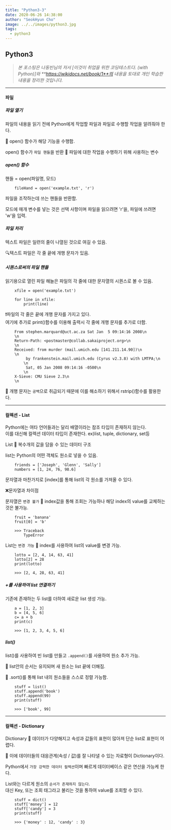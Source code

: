 ```yaml
---
title: "Python3-3"
date: 2020-06-26 14:38:00
author: "SeokHyun Cho"
image: ../../images/python3.jpg
tags:
  - python3
---
```


## Python3

> _본 포스팅은 나동빈님의 저서 [이것이 취업을 위한 코딩테스트다. (with Python)]와 **https://wikidocs.net/book/1**의 내용을 토대로 개인 학습한 내용을 정리한 것입니다._

---

#### 파일

##### 파일 열기

파일의 내용을 읽기 전에 Python에게 작업할 파일과 파일로 수행할 작업을 알려줘야 한다.

💨 open() 함수가 해당 기능을 수행함.

open() 함수가 `파일 핸들`을 반환 💨 파일에 대한 작업을 수행하기 위해 사용하는 변수

##### open() 함수

핸들 = open(파일명, 모드)

```
    fileHand = open('example.txt', 'r')
```

파일을 조작하는데 쓰는 핸들을 반환함.

모드에 매개 변수를 넣는 것은 선택 사항이며 파일을 읽으려면 'r'을, 파일에 쓰려면 'w'을 입력.

##### 파일 처리

텍스트 파일은 일련의 줄이 나열된 것으로 여길 수 있음.

🔍텍스트 파일은 각 줄 끝에 개행 문자가 있음.

##### 시퀀스로써의 파일 핸들

읽기용으로 열린 파일 해늘은 파일의 각 줄에 대한 문자열의 시퀀스로 볼 수 있음.

```
    xfile = open('example.txt')

    for line in xfile:
        print(line)
```

❗파일의 각 줄은 끝에 개행 문자를 가지고 있다.<br>
여기에 추가로 print()함수를 이용해 출력시 각 줄에 개행 문자를 추가로 더함.

```
    From stephen.marquard@uct.ac.za Sat Jan  5 09:14:16 2008\n
    \n
    Return-Path: <postmaster@collab.sakaiproject.org>\n
    \n
    Received: from murder (mail.umich.edu [141.211.14.90])\n
    \n
    	 by frankenstein.mail.umich.edu (Cyrus v2.3.8) with LMTPA;\n
        \n
    	 Sat, 05 Jan 2008 09:14:16 -0500\n
        \n
    X-Sieve: CMU Sieve 2.3\n
    \n
```

💨 개행 문자는 `공백`으로 취급되기 때문에 이를 해소하기 위해서 rstrip()함수를 활용한다.

---

#### 컬렉션 - List

Python에는 여타 언어들과는 달리 배열이라는 참조 타입이 존재하지 않는다.<br>
이를 대신해 컬렉션 데이터 타입이 존재한다. ex)list, tuple, dictionary, set등

List 💨 복수개의 값을 담을 수 있는 데이터 구조

list는 Python의 어떤 객체도 원소로 넣을 수 있음.

```
    friends = ['Joseph', 'Glenn', 'Sally']
    numbers = [1, 24, 76, 98.6]
```

문자열과 마찬가지로 [index]를 통해 list의 각 원소를 가져올 수 있다.

❌문자열과 차이점

문자열은 `변경 불가` 💨 index값을 통해 조회는 가능하나 해당 index의 value를 교체하는 것은 불가능.

```
    fruit = 'banana'
    fruit[0] = 'b'

    >>> Traceback
        TypeError
```

List는 `변경 가능` 💨 index를 사용하여 list의 value를 변경 가능.

```
    lotto = [2, 4, 14, 63, 41]
    lotto[2] = 28
    print(lotto)

    >>> [2, 4, 28, 63, 41]
```

##### +를 사용하여 list 연결하기

기존에 존재하는 두 list를 더하여 새로운 list 생성 가능.

```
    a = [1, 2, 3]
    b = [4, 5, 6]
    c= a + b
    print(c)

    >>> [1, 2, 3, 4, 5, 6]
```

##### list()

list()를 사용하여 빈 list를 만들고 `.append()`를 사용하여 원소 추가 가능.

💨 list안의 순서는 유지되며 새 원소는 list 끝에 더해짐.

💨 .sort()를 통해 list 내의 원소들을 스스로 정렬 가능함.

```
    stuff = list()
    stuff.append('book')
    stuff.append(99)
    print(stuff)

    >>> ['book', 99]
```

---

#### 컬렉션 - Dictionary

Dictionary 💨 데이터가 다양해지고 속성과 값들의 표현이 많아져 단순 list로 표현이 어렵다.

💨 이에 데이터들의 대응관계(속성 / 값)를 잘 나타낼 수 있는 자료형이 Dictionary이다.

Python에서 `가장 강력한 데이터 컬렉션`이며 빠르게 데이터베이스 같은 연산을 가능케 한다.

List와는 다르게 원소의 `순서가 존재하지 않는다`.<br>
대신 Key, 또는 조회 태그라고 불리는 것을 통하여 value를 조회할 수 있다.

```
    stuff = dict()
    stuff['money'] = 12
    stuff['candy'] = 3
    print(stuff)

    >>> {'money' : 12, 'candy' : 3}

```
